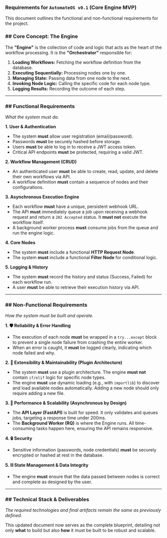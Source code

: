 ### **Requirements for `AutomateOS v0.1` (Core Engine MVP)**

This document outlines the functional and non-functional requirements for the project.

### ## Core Concept: The Engine

The **"Engine"** is the collection of code and logic that acts as the heart of the workflow processing. It is the **"Orchestrator"** responsible for:

1.  **Loading Workflows:** Fetching the workflow definition from the database.
2.  **Executing Sequentially:** Processing nodes one by one.
3.  **Managing State:** Passing data from one node to the next.
4.  **Invoking Node Logic:** Calling the specific code for each node type.
5.  **Logging Results:** Recording the outcome of each step.

---

### ## Functional Requirements

_What the system must do._

**1. User & Authentication**

-   The system **must** allow user registration (email/password).
-   Passwords **must** be securely hashed before storage.
-   Users **must** be able to log in to receive a JWT access token.
-   Critical API endpoints **must** be protected, requiring a valid JWT.

**2. Workflow Management (CRUD)**

-   An authenticated user **must** be able to create, read, update, and delete their own workflows via API.
-   A workflow definition **must** contain a sequence of nodes and their configurations.

**3. Asynchronous Execution Engine**

-   Each workflow **must** have a unique, persistent webhook URL.
-   The API **must** immediately queue a job upon receiving a webhook request and return a `202 Accepted` status. It **must not** execute the workflow itself.
-   A background worker process **must** consume jobs from the queue and run the engine logic.

**4. Core Nodes**

-   The system **must** include a functional **HTTP Request Node**.
-   The system **must** include a functional **Filter Node** for conditional logic.

**5. Logging & History**

-   The system **must** record the history and status (Success, Failed) for each workflow run.
-   A user **must** be able to retrieve their execution history via API.

---

### ## Non-Functional Requirements

_How the system must be built and operate._

**1. 🛡️ Reliability & Error Handling**

-   The execution of each node **must** be wrapped in a `try...except` block to prevent a single node failure from crashing the entire worker.
-   When an error is caught, it **must** be logged clearly, indicating which node failed and why.

**2. 🧩 Extensibility & Maintainability (Plugin Architecture)**

-   The system **must** use a plugin architecture. The engine **must not** contain `if/elif` logic for specific node types.
-   The engine **must** use dynamic loading (e.g., with `importlib`) to discover and load available nodes automatically. Adding a new node should only require adding a new file.

**3. 🚀 Performance & Scalability (Asynchronous by Design)**

-   The **API Layer (FastAPI)** is built for speed. It only validates and queues jobs, targeting a response time under 200ms.
-   The **Background Worker (RQ)** is where the Engine runs. All time-consuming tasks happen here, ensuring the API remains responsive.

**4. 🔒 Security**

-   Sensitive information (passwords, node credentials) **must** be securely encrypted or hashed at rest in the database.

**5. ⛓️ State Management & Data Integrity**

-   The engine **must** ensure that the data passed between nodes is correct and complete as designed by the user.

---

### ## Technical Stack & Deliverables

_The required technologies and final artifacts remain the same as previously defined._

This updated document now serves as the complete blueprint, detailing not only **what** to build but also **how** it must be built to be robust and scalable.

